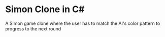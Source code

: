 # Simon Clone in C#
A Simon game clone where the user has to match the AI's color pattern to progress to the next round
